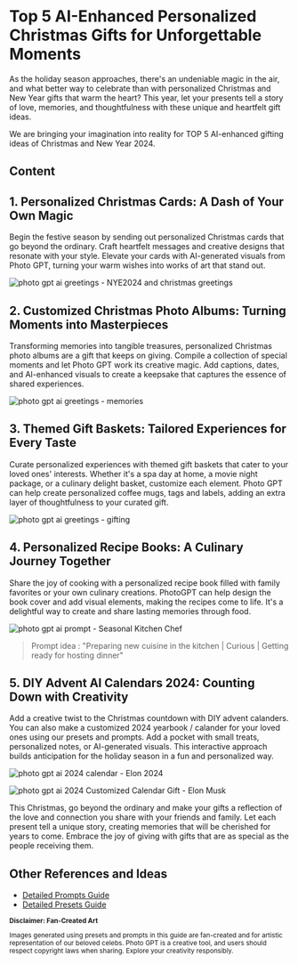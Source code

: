 # Top 5 AI-Enhanced Personalized Christmas Gifts for Unforgettable Moments

As the holiday season approaches, there's an undeniable magic in the air, and what better way to celebrate than with personalized Christmas and New Year gifts that warm the heart? This year, let your presents tell a story of love, memories, and thoughtfulness with these unique and heartfelt gift ideas.

We are bringing your imagination into reality for TOP 5 AI-enhanced gifting ideas of Christmas and New Year 2024. 

## Content



## 1. Personalized Christmas Cards: A Dash of Your Own Magic
Begin the festive season by sending out personalized Christmas cards that go beyond the ordinary. Craft heartfelt messages and creative designs that resonate with your style. Elevate your cards with AI-generated visuals from Photo GPT, turning your warm wishes into works of art that stand out.

![photo gpt ai greetings - NYE2024 and christmas greetings](/Assets/blogs/christmas_greeting.jpg)


## 2. Customized Christmas Photo Albums: Turning Moments into Masterpieces
Transforming memories into tangible treasures, personalized Christmas photo albums are a gift that keeps on giving. Compile a collection of special moments and let Photo GPT work its creative magic. Add captions, dates, and AI-enhanced visuals to create a keepsake that captures the essence of shared experiences.

![photo gpt ai greetings - memories](/Assets/blogs/memories.jpg)



## 3. Themed Gift Baskets: Tailored Experiences for Every Taste
Curate personalized experiences with themed gift baskets that cater to your loved ones' interests. Whether it's a spa day at home, a movie night package, or a culinary delight basket, customize each element. Photo GPT can help create personalized coffee mugs, tags and labels, adding an extra layer of thoughtfulness to your curated gift.

![photo gpt ai greetings - gifting](/Assets/blogs/gifting.jpg)


## 4. Personalized Recipe Books: A Culinary Journey Together
Share the joy of cooking with a personalized recipe book filled with family favorites or your own culinary creations. PhotoGPT can help design the book cover and add visual elements, making the recipes come to life. It's a delightful way to create and share lasting memories through food.

![photo gpt ai prompt - Seasonal Kitchen Chef ](/Assets/blogs/EM_Kitchen.jpg)

> Prompt idea : "Preparing new cuisine in the kitchen | Curious | Getting ready for hosting dinner"


## 5. DIY Advent AI Calendars 2024: Counting Down with Creativity
Add a creative twist to the Christmas countdown with DIY advent calanders. You can also make a customized 2024 yearbook / calander for your loved ones using our presets and prompts. Add a pocket with small treats, personalized notes, or AI-generated visuals. This interactive approach builds anticipation for the holiday season in a fun and personalized way.

![photo gpt ai 2024 calendar - Elon 2024](/Assets/blogs/2024_calendar_EM.jpg)

![photo gpt ai 2024 Customized Calendar Gift - Elon Musk](/Assets/blogs/2024_calendar_2_EM.jpg)



This Christmas, go beyond the ordinary and make your gifts a reflection of the love and connection you share with your friends and family. Let each present tell a unique story, creating memories that will be cherished for years to come. Embrace the joy of giving with gifts that are as special as the people receiving them.



## Other References and Ideas

- [Detailed Prompts Guide](https://www.photogptai.com/guides/how-to-write-prompts)
- [Detailed Presets Guide](https://www.photogptai.com/guides/how-to-use-presets)



<sub>
<b>Disclaimer: Fan-Created Art</b>

Images generated using presets and prompts in this guide are fan-created and for artistic representation of our beloved celebs. Photo GPT is a creative tool, and users should respect copyright laws when sharing. Explore your creativity responsibly.
</sub>
